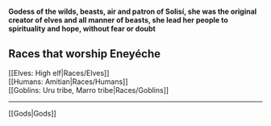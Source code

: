 #### Godess of the wilds, beasts, air and patron of Solisí, she was the original creator of elves and all manner of beasts, she lead her people to spirituality and hope, without fear or doubt  

## Races that worship Eneyéche  
[[Elves: High elf|Races/Elves]]  
[[Humans: Amitian|Races/Humans]]  
[[Goblins: Uru tribe, Marro tribe|Races/Goblins]]  

---

[[Gods|Gods]]  
